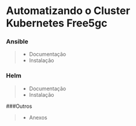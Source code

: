 # Automatizando o Cluster Kubernetes Free5gc

### Ansible

> - Documentação
> - Instalação

### Helm

> - Documentação
> - Instalação

###Outros

> - Anexos
